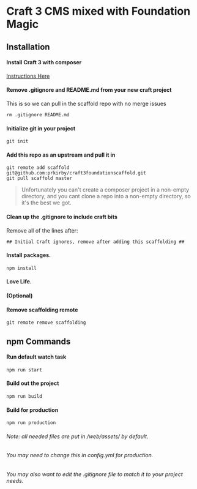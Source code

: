 # Craft 3 CMS mixed with Foundation Magic

## Installation

#### Install Craft 3 with composer

[Instructions Here](https://github.com/craftcms/docs/blob/v3/en/installation.md)

#### Remove .gitignore and README.md from your new craft project
This is so we can pull in the scaffold repo with no merge issues

    rm .gitignore README.md

#### Initialize git in your project

    git init

#### Add this repo as an upstream and pull it in

    git remote add scaffold git@github.com:prkirby/craft3foundationscaffold.git
    git pull scaffold master

>Unfortunately you can't create a composer project in a non-empty directory,
>and you cant clone a repo into a non-empty directory, so it's the best we got.

#### Clean up the .gitignore to include craft bits

Remove all of the lines after:

    ## Initial Craft ignores, remove after adding this scaffolding ##

#### Install packages.

    npm install

#### Love Life.


#### (Optional)
#### Remove scaffolding remote

    git remote remove scaffolding


## npm Commands

#### Run default watch task
    npm run start

#### Build out the project
    npm run build

#### Build for production
    npm run production

###### Note: all needed files are put in /web/assets/ by default.
###### You may need to change this in config.yml for production.
###### You may also want to edit the .gitignore file to match it to your project needs.
